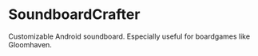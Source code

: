 # SoundboardCrafter
Customizable Android soundboard. Especially useful for boardgames like Gloomhaven.
